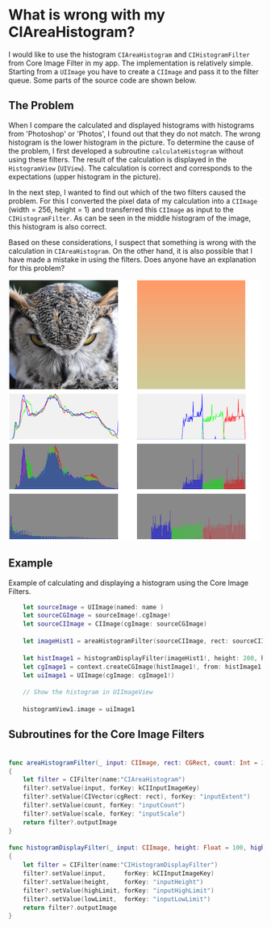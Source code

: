 # What is wrong with my CIAreaHistogram?

I would like to use the histogram `CIAreaHistogram` and `CIHistogramFilter` from Core Image Filter in my app. The implementation is relatively simple. Starting from a `UIImage` you have to create a `CIImage` and pass it to the filter queue.
Some parts of the source code are shown below.

## The Problem

When I compare the calculated and displayed histograms with histograms from 'Photoshop' or 'Photos', I found out that they do not match. The wrong histogram is the lower histogram in the picture.
To determine the cause of the problem, I first developed a subroutine `calculateHistogram` without using these filters. The result of the calculation is displayed in the `HistogramView` (`UIView`). The calculation is correct and corresponds to the expectations (upper histogram in the picture).

In the next step, I wanted to find out which of the two filters caused the problem. For this I converted the pixel data of my calculation into a `CIImage` (width = 256, height = 1) and transferred this `CIImage` as input to the `CIHistogramFilter`. As can be seen in the middle histogram of the image, this histogram is also correct.

Based on these considerations, I suspect that something is wrong with the calculation in `CIAreaHistogram`. On the other hand, it is also possible that I have made a mistake in using the filters.
Does anyone have an explanation for this problem?

![Photos showing original and equalized images.](Documentation/Histogram3.png) 

## Example

Example of calculating and displaying a histogram using the Core Image Filters.
``` swift
	let sourceImage = UIImage(named: name )
	let sourceCGImage = sourceImage!.cgImage!
	let sourceCIImage = CIImage(cgImage: sourceCGImage)
	
	let imageHist1 = areaHistogramFilter(sourceCIImage, rect: sourceCIImage.extent)
	
	let histImage1 = histogramDisplayFilter(imageHist1!, height: 200, highLimit: 1.0, lowLimit: 0.0)
	let cgImage1 = context.createCGImage(histImage1!, from: histImage1!.extent)
	let uiImage1 = UIImage(cgImage: cgImage1!)
	
	// Show the histogram in UIImageView
	
	histogramView1.image = uiImage1

```

## Subroutines for the Core Image Filters
``` swift

func areaHistogramFilter(_ input: CIImage, rect: CGRect, count: Int = 256, scale: Float = 15) -> CIImage?
{
	let filter = CIFilter(name:"CIAreaHistogram")
	filter?.setValue(input, forKey: kCIInputImageKey)
	filter?.setValue(CIVector(cgRect: rect), forKey: "inputExtent")
	filter?.setValue(count, forKey: "inputCount")
	filter?.setValue(scale, forKey: "inputScale")
	return filter?.outputImage
}

func histogramDisplayFilter(_ input: CIImage, height: Float = 100, highLimit: Float = 1.0, lowLimit: Float = 0.0) -> CIImage?
{
	let filter = CIFilter(name:"CIHistogramDisplayFilter")
	filter?.setValue(input,     forKey: kCIInputImageKey)
	filter?.setValue(height,    forKey: "inputHeight")
	filter?.setValue(highLimit, forKey: "inputHighLimit")
	filter?.setValue(lowLimit,  forKey: "inputLowLimit")
	return filter?.outputImage
}

```


